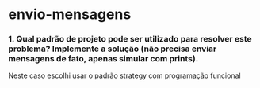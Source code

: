 # envio-mensagens
### 1. Qual padrão de projeto pode ser utilizado para resolver este problema? Implemente a solução (não precisa enviar mensagens de fato, apenas simular com prints).

Neste caso escolhi usar o padrão strategy com programação funcional